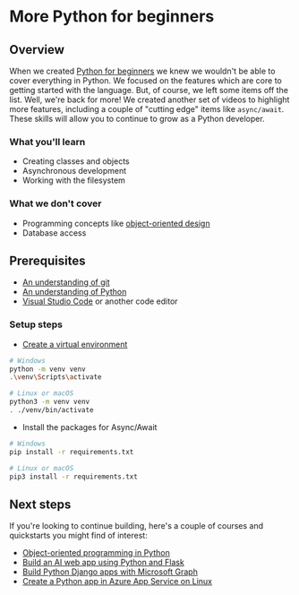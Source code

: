 # More Python for beginners

## Overview

When we created [Python for beginners](https://aka.ms/pythonbeginnerseries) we knew we wouldn't be able to cover everything in Python. We focused on the features which are core to getting started with the language. But, of course, we left some items off the list. Well, we're back for more! We created another set of videos to highlight more features, including a couple of "cutting edge" items like `async/await`. These skills will allow you to continue to grow as a Python developer.

### What you'll learn

- Creating classes and objects
- Asynchronous development
- Working with the filesystem

### What we don't cover

- Programming concepts like [object-oriented design](https://en.wikipedia.org/wiki/Object-oriented_design)
- Database access

## Prerequisites

- [An understanding of git](https://git-scm.com/book/en/v2)
- [An understanding of Python](https://aka.ms/pythonbeginnerseries)
- [Visual Studio Code](https://code.visualstudio.com?WT.mc_id=python-c9-niner) or another code editor

### Setup steps

- [Create a virtual environment](https://docs.python.org/3/tutorial/venv.html)

``` bash
# Windows
python -m venv venv
.\venv\Scripts\activate

# Linux or macOS
python3 -m venv venv
. ./venv/bin/activate
```

- Install the packages for Async/Await

``` bash
# Windows
pip install -r requirements.txt

# Linux or macOS
pip3 install -r requirements.txt
```

## Next steps

If you're looking to continue building, here's a couple of courses and quickstarts you might find of interest:

- [Object-oriented programming in Python](https://docs.microsoft.com/learn/modules/python-object-oriented-programming?WT.mc_id=python-c9-niner?WT.mc_id=python-c9-niner)
- [Build an AI web app using Python and Flask](https://docs.microsoft.com/learn/modules/python-flask-build-ai-web-app?WT.mc_id=python-c9-niner?WT.mc_id=python-c9-niner)
- [Build Python Django apps with Microsoft Graph](https://docs.microsoft.com/graph/tutorials/python?WT.mc_id=python-c9-niner?WT.mc_id=python-c9-niner)
- [Create a Python app in Azure App Service on Linux](https://docs.microsoft.com/azure/app-service/containers/quickstart-python?WT.mc_id=python-c9-niner?WT.mc_id=python-c9-niner)
